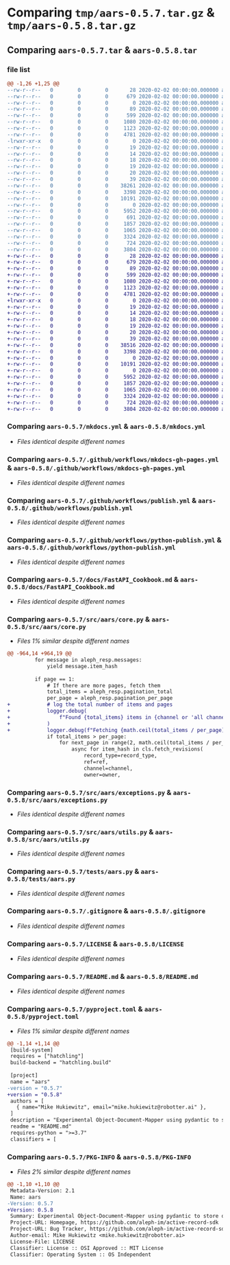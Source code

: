 # Comparing `tmp/aars-0.5.7.tar.gz` & `tmp/aars-0.5.8.tar.gz`

## Comparing `aars-0.5.7.tar` & `aars-0.5.8.tar`

### file list

```diff
@@ -1,26 +1,25 @@
--rw-r--r--   0        0        0       28 2020-02-02 00:00:00.000000 aars-0.5.7/docs-requirements.txt
--rw-r--r--   0        0        0      679 2020-02-02 00:00:00.000000 aars-0.5.7/mkdocs.yml
--rw-r--r--   0        0        0        0 2020-02-02 00:00:00.000000 aars-0.5.7/py.typed
--rw-r--r--   0        0        0       89 2020-02-02 00:00:00.000000 aars-0.5.7/requirements.txt
--rw-r--r--   0        0        0      599 2020-02-02 00:00:00.000000 aars-0.5.7/.github/workflows/mkdocs-gh-pages.yml
--rw-r--r--   0        0        0     1080 2020-02-02 00:00:00.000000 aars-0.5.7/.github/workflows/publish.yml
--rw-r--r--   0        0        0     1123 2020-02-02 00:00:00.000000 aars-0.5.7/.github/workflows/python-publish.yml
--rw-r--r--   0        0        0     4781 2020-02-02 00:00:00.000000 aars-0.5.7/docs/FastAPI_Cookbook.md
-lrwxr-xr-x   0        0        0        0 2020-02-02 00:00:00.000000 aars-0.5.7/docs/index.md -> ../README.md
--rw-r--r--   0        0        0       19 2020-02-02 00:00:00.000000 aars-0.5.7/docs/Code_Reference/Exceptions.md
--rw-r--r--   0        0        0       14 2020-02-02 00:00:00.000000 aars-0.5.7/docs/Code_Reference/utils.md
--rw-r--r--   0        0        0       18 2020-02-02 00:00:00.000000 aars-0.5.7/docs/Code_Reference/core/AARS.md
--rw-r--r--   0        0        0       19 2020-02-02 00:00:00.000000 aars-0.5.7/docs/Code_Reference/core/Index.md
--rw-r--r--   0        0        0       20 2020-02-02 00:00:00.000000 aars-0.5.7/docs/Code_Reference/core/Record.md
--rw-r--r--   0        0        0       39 2020-02-02 00:00:00.000000 aars-0.5.7/src/aars/__init__.py
--rw-r--r--   0        0        0    38261 2020-02-02 00:00:00.000000 aars-0.5.7/src/aars/core.py
--rw-r--r--   0        0        0     3398 2020-02-02 00:00:00.000000 aars-0.5.7/src/aars/exceptions.py
--rw-r--r--   0        0        0    10191 2020-02-02 00:00:00.000000 aars-0.5.7/src/aars/utils.py
--rw-r--r--   0        0        0        0 2020-02-02 00:00:00.000000 aars-0.5.7/tests/__init__.py
--rw-r--r--   0        0        0     5952 2020-02-02 00:00:00.000000 aars-0.5.7/tests/aars.py
--rw-r--r--   0        0        0      691 2020-02-02 00:00:00.000000 aars-0.5.7/tests/fetch_all.py
--rw-r--r--   0        0        0     1857 2020-02-02 00:00:00.000000 aars-0.5.7/.gitignore
--rw-r--r--   0        0        0     1065 2020-02-02 00:00:00.000000 aars-0.5.7/LICENSE
--rw-r--r--   0        0        0     3324 2020-02-02 00:00:00.000000 aars-0.5.7/README.md
--rw-r--r--   0        0        0      724 2020-02-02 00:00:00.000000 aars-0.5.7/pyproject.toml
--rw-r--r--   0        0        0     3804 2020-02-02 00:00:00.000000 aars-0.5.7/PKG-INFO
+-rw-r--r--   0        0        0       28 2020-02-02 00:00:00.000000 aars-0.5.8/docs-requirements.txt
+-rw-r--r--   0        0        0      679 2020-02-02 00:00:00.000000 aars-0.5.8/mkdocs.yml
+-rw-r--r--   0        0        0       89 2020-02-02 00:00:00.000000 aars-0.5.8/requirements.txt
+-rw-r--r--   0        0        0      599 2020-02-02 00:00:00.000000 aars-0.5.8/.github/workflows/mkdocs-gh-pages.yml
+-rw-r--r--   0        0        0     1080 2020-02-02 00:00:00.000000 aars-0.5.8/.github/workflows/publish.yml
+-rw-r--r--   0        0        0     1123 2020-02-02 00:00:00.000000 aars-0.5.8/.github/workflows/python-publish.yml
+-rw-r--r--   0        0        0     4781 2020-02-02 00:00:00.000000 aars-0.5.8/docs/FastAPI_Cookbook.md
+lrwxr-xr-x   0        0        0        0 2020-02-02 00:00:00.000000 aars-0.5.8/docs/index.md -> ../README.md
+-rw-r--r--   0        0        0       19 2020-02-02 00:00:00.000000 aars-0.5.8/docs/Code_Reference/Exceptions.md
+-rw-r--r--   0        0        0       14 2020-02-02 00:00:00.000000 aars-0.5.8/docs/Code_Reference/utils.md
+-rw-r--r--   0        0        0       18 2020-02-02 00:00:00.000000 aars-0.5.8/docs/Code_Reference/core/AARS.md
+-rw-r--r--   0        0        0       19 2020-02-02 00:00:00.000000 aars-0.5.8/docs/Code_Reference/core/Index.md
+-rw-r--r--   0        0        0       20 2020-02-02 00:00:00.000000 aars-0.5.8/docs/Code_Reference/core/Record.md
+-rw-r--r--   0        0        0       39 2020-02-02 00:00:00.000000 aars-0.5.8/src/aars/__init__.py
+-rw-r--r--   0        0        0    38516 2020-02-02 00:00:00.000000 aars-0.5.8/src/aars/core.py
+-rw-r--r--   0        0        0     3398 2020-02-02 00:00:00.000000 aars-0.5.8/src/aars/exceptions.py
+-rw-r--r--   0        0        0        0 2020-02-02 00:00:00.000000 aars-0.5.8/src/aars/py.typed
+-rw-r--r--   0        0        0    10191 2020-02-02 00:00:00.000000 aars-0.5.8/src/aars/utils.py
+-rw-r--r--   0        0        0        0 2020-02-02 00:00:00.000000 aars-0.5.8/tests/__init__.py
+-rw-r--r--   0        0        0     5952 2020-02-02 00:00:00.000000 aars-0.5.8/tests/aars.py
+-rw-r--r--   0        0        0     1857 2020-02-02 00:00:00.000000 aars-0.5.8/.gitignore
+-rw-r--r--   0        0        0     1065 2020-02-02 00:00:00.000000 aars-0.5.8/LICENSE
+-rw-r--r--   0        0        0     3324 2020-02-02 00:00:00.000000 aars-0.5.8/README.md
+-rw-r--r--   0        0        0      724 2020-02-02 00:00:00.000000 aars-0.5.8/pyproject.toml
+-rw-r--r--   0        0        0     3804 2020-02-02 00:00:00.000000 aars-0.5.8/PKG-INFO
```

### Comparing `aars-0.5.7/mkdocs.yml` & `aars-0.5.8/mkdocs.yml`

 * *Files identical despite different names*

### Comparing `aars-0.5.7/.github/workflows/mkdocs-gh-pages.yml` & `aars-0.5.8/.github/workflows/mkdocs-gh-pages.yml`

 * *Files identical despite different names*

### Comparing `aars-0.5.7/.github/workflows/publish.yml` & `aars-0.5.8/.github/workflows/publish.yml`

 * *Files identical despite different names*

### Comparing `aars-0.5.7/.github/workflows/python-publish.yml` & `aars-0.5.8/.github/workflows/python-publish.yml`

 * *Files identical despite different names*

### Comparing `aars-0.5.7/docs/FastAPI_Cookbook.md` & `aars-0.5.8/docs/FastAPI_Cookbook.md`

 * *Files identical despite different names*

### Comparing `aars-0.5.7/src/aars/core.py` & `aars-0.5.8/src/aars/core.py`

 * *Files 1% similar despite different names*

```diff
@@ -964,14 +964,19 @@
         for message in aleph_resp.messages:
             yield message.item_hash
 
         if page == 1:
             # If there are more pages, fetch them
             total_items = aleph_resp.pagination_total
             per_page = aleph_resp.pagination_per_page
+            # log the total number of items and pages
+            logger.debug(
+                f"Found {total_items} items in {channel or 'all channels'}"
+            )
+            logger.debug(f"Fetching {math.ceil(total_items / per_page)} pages")
             if total_items > per_page:
                 for next_page in range(2, math.ceil(total_items / per_page) + 1):
                     async for item_hash in cls.fetch_revisions(
                         record_type=record_type,
                         ref=ref,
                         channel=channel,
                         owner=owner,
```

### Comparing `aars-0.5.7/src/aars/exceptions.py` & `aars-0.5.8/src/aars/exceptions.py`

 * *Files identical despite different names*

### Comparing `aars-0.5.7/src/aars/utils.py` & `aars-0.5.8/src/aars/utils.py`

 * *Files identical despite different names*

### Comparing `aars-0.5.7/tests/aars.py` & `aars-0.5.8/tests/aars.py`

 * *Files identical despite different names*

### Comparing `aars-0.5.7/.gitignore` & `aars-0.5.8/.gitignore`

 * *Files identical despite different names*

### Comparing `aars-0.5.7/LICENSE` & `aars-0.5.8/LICENSE`

 * *Files identical despite different names*

### Comparing `aars-0.5.7/README.md` & `aars-0.5.8/README.md`

 * *Files identical despite different names*

### Comparing `aars-0.5.7/pyproject.toml` & `aars-0.5.8/pyproject.toml`

 * *Files 1% similar despite different names*

```diff
@@ -1,14 +1,14 @@
 [build-system]
 requires = ["hatchling"]
 build-backend = "hatchling.build"
 
 [project]
 name = "aars"
-version = "0.5.7"
+version = "0.5.8"
 authors = [
   { name="Mike Hukiewitz", email="mike.hukiewitz@robotter.ai" },
 ]
 description = "Experimental Object-Document-Mapper using pydantic to store objects on Aleph.im"
 readme = "README.md"
 requires-python = ">=3.7"
 classifiers = [
```

### Comparing `aars-0.5.7/PKG-INFO` & `aars-0.5.8/PKG-INFO`

 * *Files 2% similar despite different names*

```diff
@@ -1,10 +1,10 @@
 Metadata-Version: 2.1
 Name: aars
-Version: 0.5.7
+Version: 0.5.8
 Summary: Experimental Object-Document-Mapper using pydantic to store objects on Aleph.im
 Project-URL: Homepage, https://github.com/aleph-im/active-record-sdk
 Project-URL: Bug Tracker, https://github.com/aleph-im/active-record-sdk/issues
 Author-email: Mike Hukiewitz <mike.hukiewitz@robotter.ai>
 License-File: LICENSE
 Classifier: License :: OSI Approved :: MIT License
 Classifier: Operating System :: OS Independent
```

